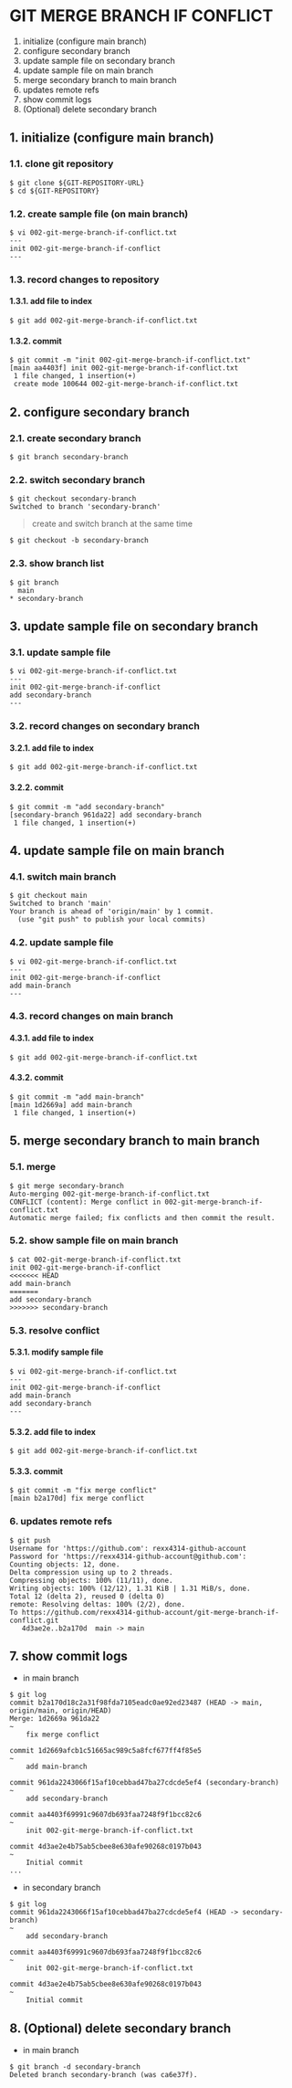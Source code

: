 # GIT MERGE BRANCH IF CONFLICT
1. initialize (configure main branch)
2. configure secondary branch
3. update sample file on secondary branch
4. update sample file on main branch
5. merge secondary branch to main branch
6. updates remote refs
7. show commit logs
8. (Optional) delete secondary branch

## 1. initialize (configure main branch)
### 1.1. clone git repository
```
$ git clone ${GIT-REPOSITORY-URL}
$ cd ${GIT-REPOSITORY}
```

### 1.2. create sample file (on main branch)
```
$ vi 002-git-merge-branch-if-conflict.txt
---
init 002-git-merge-branch-if-conflict
---
```

### 1.3. record changes to repository
#### 1.3.1. add file to index
```
$ git add 002-git-merge-branch-if-conflict.txt
```

#### 1.3.2. commit
```
$ git commit -m "init 002-git-merge-branch-if-conflict.txt"
[main aa4403f] init 002-git-merge-branch-if-conflict.txt
 1 file changed, 1 insertion(+)
 create mode 100644 002-git-merge-branch-if-conflict.txt
```

## 2. configure secondary branch
### 2.1. create secondary branch
```
$ git branch secondary-branch
```

### 2.2. switch secondary branch
```
$ git checkout secondary-branch
Switched to branch 'secondary-branch'
```

> create and switch branch at the same time

```
$ git checkout -b secondary-branch
```

### 2.3. show branch list
```
$ git branch
  main
* secondary-branch
```

## 3. update sample file on secondary branch
### 3.1. update sample file
```
$ vi 002-git-merge-branch-if-conflict.txt
---
init 002-git-merge-branch-if-conflict
add secondary-branch
---
```

### 3.2. record changes on secondary branch
#### 3.2.1. add file to index
```
$ git add 002-git-merge-branch-if-conflict.txt
```

#### 3.2.2. commit
```
$ git commit -m "add secondary-branch"
[secondary-branch 961da22] add secondary-branch
 1 file changed, 1 insertion(+)
```

## 4. update sample file on main branch
### 4.1. switch main branch
```
$ git checkout main
Switched to branch 'main'
Your branch is ahead of 'origin/main' by 1 commit.
  (use "git push" to publish your local commits)
```

### 4.2. update sample file
```
$ vi 002-git-merge-branch-if-conflict.txt
---
init 002-git-merge-branch-if-conflict
add main-branch
---
```

### 4.3. record changes on main branch
#### 4.3.1. add file to index
```
$ git add 002-git-merge-branch-if-conflict.txt
```

#### 4.3.2. commit
```
$ git commit -m "add main-branch"
[main 1d2669a] add main-branch
 1 file changed, 1 insertion(+)
```

## 5. merge secondary branch to main branch
### 5.1. merge
```
$ git merge secondary-branch
Auto-merging 002-git-merge-branch-if-conflict.txt
CONFLICT (content): Merge conflict in 002-git-merge-branch-if-conflict.txt
Automatic merge failed; fix conflicts and then commit the result.
```

### 5.2. show sample file on main branch
```
$ cat 002-git-merge-branch-if-conflict.txt
init 002-git-merge-branch-if-conflict
<<<<<<< HEAD
add main-branch
=======
add secondary-branch
>>>>>>> secondary-branch
```

### 5.3. resolve conflict
#### 5.3.1. modify sample file
```
$ vi 002-git-merge-branch-if-conflict.txt
---
init 002-git-merge-branch-if-conflict
add main-branch
add secondary-branch
---
```

#### 5.3.2. add file to index
```
$ git add 002-git-merge-branch-if-conflict.txt
```

#### 5.3.3. commit
```
$ git commit -m "fix merge conflict"
[main b2a170d] fix merge conflict
```

### 6. updates remote refs
```
$ git push
Username for 'https://github.com': rexx4314-github-account
Password for 'https://rexx4314-github-account@github.com':
Counting objects: 12, done.
Delta compression using up to 2 threads.
Compressing objects: 100% (11/11), done.
Writing objects: 100% (12/12), 1.31 KiB | 1.31 MiB/s, done.
Total 12 (delta 2), reused 0 (delta 0)
remote: Resolving deltas: 100% (2/2), done.
To https://github.com/rexx4314-github-account/git-merge-branch-if-conflict.git
   4d3ae2e..b2a170d  main -> main
```

## 7. show commit logs

- in main branch

```
$ git log
commit b2a170d18c2a31f98fda7105eadc0ae92ed23487 (HEAD -> main, origin/main, origin/HEAD)
Merge: 1d2669a 961da22
~
    fix merge conflict

commit 1d2669afcb1c51665ac989c5a8fcf677ff4f85e5
~
    add main-branch

commit 961da2243066f15af10cebbad47ba27cdcde5ef4 (secondary-branch)
~
    add secondary-branch

commit aa4403f69991c9607db693faa7248f9f1bcc82c6
~
    init 002-git-merge-branch-if-conflict.txt

commit 4d3ae2e4b75ab5cbee8e630afe90268c0197b043
~
    Initial commit
...
```

- in secondary branch

```
$ git log
commit 961da2243066f15af10cebbad47ba27cdcde5ef4 (HEAD -> secondary-branch)
~
    add secondary-branch

commit aa4403f69991c9607db693faa7248f9f1bcc82c6
~
    init 002-git-merge-branch-if-conflict.txt

commit 4d3ae2e4b75ab5cbee8e630afe90268c0197b043
~
    Initial commit
```

## 8. (Optional) delete secondary branch

- in main branch

```
$ git branch -d secondary-branch
Deleted branch secondary-branch (was ca6e37f).
```
